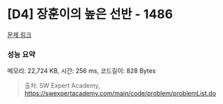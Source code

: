 # [D4] 장훈이의 높은 선반 - 1486 

[문제 링크](https://swexpertacademy.com/main/code/problem/problemDetail.do?contestProbId=AV2b7Yf6ABcBBASw) 

### 성능 요약

메모리: 22,724 KB, 시간: 256 ms, 코드길이: 828 Bytes



> 출처: SW Expert Academy, https://swexpertacademy.com/main/code/problem/problemList.do